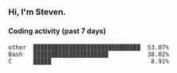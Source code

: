 ### Hi, I'm Steven.

#### Coding activity (past 7 days)
```
other  ▓▓▓▓▓▓▓▓▓▓▓▓▓▓▓▓▓▓▓▓▓▓▓▓▓▓▓▓▓▓  53.07%
Bash   ▓▓▓▓▓▓▓▓▓▓▓▓▓▓▓▓▓▓▓▓▓           38.02%
C      ▓▓▓▓▓                            8.91%
```
